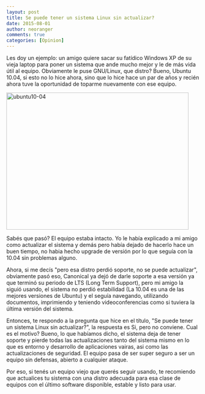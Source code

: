 ```yaml
---
layout: post
title: Se puede tener un sistema Linux sin actualizar?
date: 2015-08-01
author: neoranger
comments: true
categories: [Opinion]
---
```

Les doy un ejemplo: un amigo quiere sacar su fatídico Windows XP de su vieja laptop para poner un sistema que ande mucho mejor y le de más vida útil al equipo. Obviamente le puse GNU/Linux, que distro? Bueno, Ubuntu 10.04, si esto no lo hice ahora, sino que lo hice hace un par de años y recién ahora tuve la oportunidad de toparme nuevamente con ese equipo.

<img class="  wp-image-2902 aligncenter" src="https://blogneositelinux.files.wordpress.com/2016/10/ubuntu10-04.png" alt="ubuntu10-04" width="476" height="358" />

Sabés que pasó? El equipo estaba intacto. Yo le había explicado a mi amigo como actualizar el sistema y demás pero había dejado de hacerlo hace un buen tiempo, no habia hecho upgrade de versión por lo que seguía con la 10.04 sin problemas alguno.

Ahora, si me decís "pero esa distro perdió soporte, no se puede actualizar", obviamente pasó eso, Canonical ya dejó de darle soporte a esa versión ya que terminó su periodo de LTS (Long Term Support), pero mi amigo la siguió usando, el sistema no perdió estabilidad (La 10.04 es una de las mejores versiones de Ubuntu) y el seguía navegando, utilizando documentos, imprimiendo y teniendo videoconferencias como si tuviera la última versión del sistema.

Entonces, te respondo a la pregunta que hice en el título, "Se puede tener un sistema Linux sin actualizar?", la respuesta es Si, pero no conviene.
Cual es el motivo? Bueno, lo que habíamos dicho, el sistema deja de tener soporte y pierde todas las actualizaciones tanto del sistema mismo en lo que es entorno y desarrollo de aplicaciones vairas, asi como las actualizaciones de seguridad. El equipo pasa de ser super seguro a ser un equipo sin defensas, abierto a cualquier ataque.

Por eso, si tenés un equipo viejo que querés seguir usando, te recomiendo que actualices tu sistema con una distro adecuada para esa clase de equipos con el último software disponible, estable y listo para usar.
